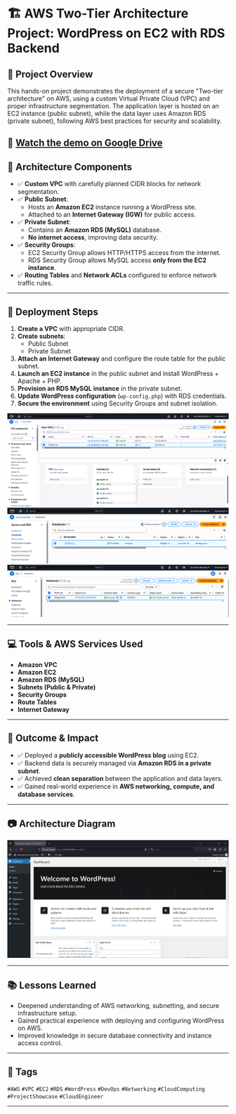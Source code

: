 # 🏗️ AWS Two-Tier Architecture Project: WordPress on EC2 with RDS Backend

## 📌 Project Overview

This hands-on project demonstrates the deployment of a secure "Two-tier architecture" on AWS, using a custom Virtual Private Cloud (VPC) and proper infrastructure segmentation. The application layer is hosted on an EC2 instance (public subnet), while the data layer uses Amazon RDS (private subnet), following AWS best practices for security and scalability.

🔗 [Watch the demo on Google Drive](https://drive.google.com/file/d/1Jfb-y5TptDA6Z86kNRrBo8UZ0E9rfH7u/view?usp=drive_link)
---

## 🧩 Architecture Components

- ✅ **Custom VPC** with carefully planned CIDR blocks for network segmentation.
- ✅ **Public Subnet**:
  - Hosts an **Amazon EC2** instance running a WordPress site.
  - Attached to an **Internet Gateway (IGW)** for public access.
- ✅ **Private Subnet**:
  - Contains an **Amazon RDS (MySQL)** database.
  - **No internet access**, improving data security.
- ✅ **Security Groups**:
  - EC2 Security Group allows HTTP/HTTPS access from the internet.
  - RDS Security Group allows MySQL access **only from the EC2 instance**.
- ✅ **Routing Tables** and **Network ACLs** configured to enforce network traffic rules.

---

## 🚀 Deployment Steps

1. **Create a VPC** with appropriate CIDR.
2. **Create subnets**:
   - Public Subnet 
   - Private Subnet
3. **Attach an Internet Gateway** and configure the route table for the public subnet.
4. **Launch an EC2 instance** in the public subnet and install WordPress + Apache + PHP.
5. **Provision an RDS MySQL instance** in the private subnet.
6. **Update WordPress configuration** (`wp-config.php`) with RDS credentials.
7. **Secure the environment** using Security Groups and subnet isolation.

![AWS Diagram](media/vpc.png)
![AWS Diagram](media/DB.png)
![AWS Diagram](media/Web_instance.png)

---

## 💻 Tools & AWS Services Used

- **Amazon VPC**
- **Amazon EC2**
- **Amazon RDS (MySQL)**
- **Subnets (Public & Private)**
- **Security Groups**
- **Route Tables**
- **Internet Gateway**

---

## 🎯 Outcome & Impact

- ✅ Deployed a **publicly accessible WordPress blog** using EC2.
- ✅ Backend data is securely managed via **Amazon RDS in a private subnet**.
- ✅ Achieved **clean separation** between the application and data layers.
- ✅ Gained real-world experience in **AWS networking, compute, and database services**.






---

## 📷 Architecture Diagram

![AWS Diagram](media/Front.png)

---

## 📚 Lessons Learned

- Deepened understanding of AWS networking, subnetting, and secure infrastructure setup.
- Gained practical experience with deploying and configuring WordPress on AWS.
- Improved knowledge in secure database connectivity and instance access control.

---

## 🔖 Tags

`#AWS` `#VPC` `#EC2` `#RDS` `#WordPress` `#DevOps` `#Networking` `#CloudComputing` `#ProjectShowcase` `#CloudEngineer`

---

